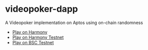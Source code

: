 videopoker-dapp
===============

A Videopoker implementation on Aptos using on-chain randomness

- [Play on Harmony](https://videopoker.krpt.cc/#play/harmony)
- [Play on Harmony Testnet](https://videopoker.krpt.cc/#play/harmony-testnet)
- [Play on BSC Testnet](https://videopoker.krpt.cc/#play/bsc-testnet)
